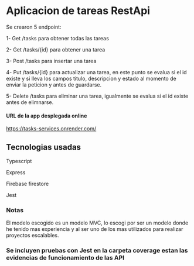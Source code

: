 # Aplicacion de tareas RestApi

Se crearon 5 endpoint:

1- Get /tasks para obtener todas las tareas

2- Get /tasks/{id} para obtener una tarea

3- Post /tasks para insertar una tarea

4- Put /tasks/{id} para actualizar una tarea, en este punto se evalua si el id existe y si lleva los campos titulo, descripcion y estado al momento de enviar la peticion y antes de guardarse.

5- Delete /tasks para eliminar una tarea, igualmente se evalua si el id existe antes de elimnarse.

#### URL de la app desplegada online

https://tasks-services.onrender.com/

## Tecnologias usadas
Typescript

Express

Firebase firestore

Jest

### Notas 
El modelo escogido es un modelo MVC, lo escogi por ser un modelo donde he tenido mas experiencia y al ser uno de los mas utilizados para realizar proyectos escalables.


### Se incluyen pruebas con Jest en la carpeta coverage estan las evidencias de funcionamiento de las API